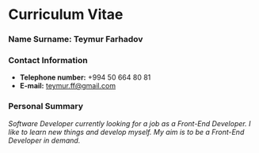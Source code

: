 
# Curriculum Vitae

### Name Surname: Teymur Farhadov

### Contact Information

* **Telephone number:** +994 50 664 80 81
* **E-mail:** teymur.ff@gmail.com

### Personal Summary

*Software Developer currently looking for a job as a Front-End Developer. I like to learn new things and develop myself. My aim is to be a Front-End Developer in demand.*

